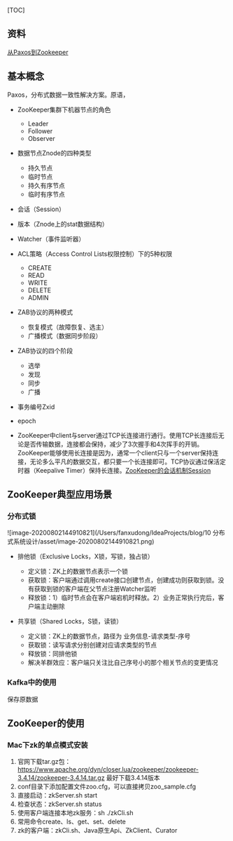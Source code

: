 [TOC]



## 资料

[从Paxos到Zookeeper](https://book.douban.com/subject/26292004/)



## 基本概念

Paxos，分布式数据一致性解决方案。原语，

- ZooKeeper集群下机器节点的角色
  - Leader
  - Follower
  - Observer

- 数据节点Znode的四种类型
  - 持久节点
  - 临时节点
  - 持久有序节点
  - 临时有序节点
  
- 会话（Session）

- 版本（Znode上的stat数据结构）

- Watcher（事件监听器）

- ACL策略（Access Control Lists权限控制）下的5种权限
  - CREATE
  - READ
  - WRITE
  - DELETE
  - ADMIN

- ZAB协议的两种模式

  - 恢复模式（故障恢复、选主）
  - 广播模式（数据同步阶段）

  

- ZAB协议的四个阶段

  - 选举
  - 发现
  - 同步
  - 广播

  

- 事务编号Zxid

- epoch

- ZooKeeper中client与server通过TCP长连接进行通行。使用TCP长连接后无论是否传输数据，连接都会保持，减少了3次握手和4次挥手的开销。ZooKeeper能够使用长连接是因为，通常一个client只与一个server保持连接，无论多么平凡的数据交互，都只要一个长连接即可。TCP协议通过保活定时器（Keepalive Timer）保持长连接。[ZooKeeper的会话机制Session](https://blog.csdn.net/muerhuoxu/article/details/86218115)

## ZooKeeper典型应用场景

### 分布式锁

![image-20200802144910821](/Users/fanxudong/IdeaProjects/blog/10 分布式系统设计/asset/image-20200802144910821.png)

- 排他锁（Exclusive Locks，X锁，写锁，独占锁）
  - 定义锁：ZK上的数据节点表示一个锁
  - 获取锁：客户端通过调用create接口创建节点，创建成功则获取到锁。没有获取到锁的客户端在父节点注册Watcher监听
  - 释放锁：1）临时节点会在客户端宕机时释放。2）业务正常执行完后，客户端主动删除

- 共享锁（Shared Locks，S锁，读锁）
  - 定义锁：ZK上的数据节点，路径为 业务信息-请求类型-序号
  - 获取锁：读写请求分别创建对应请求类型的节点
  - 释放锁：同排他锁
  - 解决羊群效应：客户端只关注比自己序号小的那个相关节点的变更情况

### Kafka中的使用

保存原数据

## ZooKeeper的使用

### Mac下zk的单点模式安装

1. 官网下载tar.gz包：https://www.apache.org/dyn/closer.lua/zookeeper/zookeeper-3.4.14/zookeeper-3.4.14.tar.gz 最好下载3.4.14版本
2. conf目录下添加配置文件zoo.cfg，可以直接拷贝zoo_sample.cfg
3. 直接启动：zkServer.sh  start
4. 检查状态：zkServer.sh  status
5. 使用客户端连接本地zk服务：sh ./zkCli.sh
6. 常用命令create、ls、get、set、delete
7. zk的客户端：zkCli.sh、Java原生Api、ZkClient、Curator







